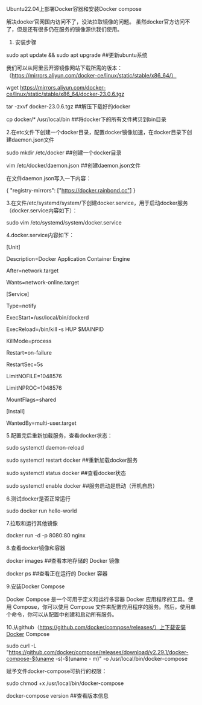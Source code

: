 Ubuntu22.04上部署Docker容器和安装Docker compose

解决docker官网国内访问不了，没法拉取镜像的问题。
虽然docker官方访问不了，但是还有很多仍在服务的镜像源供我们使用。

1.	安装步骤

sudo apt update && sudo apt upgrade   ##更新ubuntu系统

我们可以从阿里云开源镜像网站下载所需的版本：（https://mirrors.aliyun.com/docker-ce/linux/static/stable/x86_64/）

wget https://mirrors.aliyun.com/docker-ce/linux/static/stable/x86_64/docker-23.0.6.tgz

tar -zxvf docker-23.0.6.tgz      ##解压下载好的docker

cp docker/* /usr/local/bin      ##将docker下的所有文件拷贝到bin目录

2.在etc文件下创建一个docker目录，配置docker镜像加速，在docker目录下创建daemon.json文件

sudo mkdir /etc/docker           ##创建一个docker目录

vim /etc/docker/daemon.json      ##创建daemon.json文件

在文件daemon.json写入一下内容：

{
    "registry-mirrors": ["https://docker.rainbond.cc"]
}

3.在文件/etc/systemd/system/下创建docker.service，用于启动docker服务（docker.service内容如下）：

sudo vim /etc/systemd/system/docker.service

4.docker.service内容如下：

[Unit]

Description=Docker Application Container Engine

After=network.target  

Wants=network-online.target  

[Service]

Type=notify

ExecStart=/usr/local/bin/dockerd

ExecReload=/bin/kill -s HUP $MAINPID

KillMode=process

Restart=on-failure

RestartSec=5s

LimitNOFILE=1048576

LimitNPROC=1048576

MountFlags=shared

[Install]

WantedBy=multi-user.target

5.配置完后重新加载服务，查看docker状态： 

sudo systemctl daemon-reload      

sudo systemctl restart docker        ##重新加载docker服务

sudo systemctl status docker        ##查看docker状态

sudo systemctl enable docker        ##服务启动是启动（开机自启）
 


6.测试docker是否正常运行

sudo docker run hello-world
 
7.拉取和运行其他镜像

docker run -d -p 8080:80 nginx
 
8.查看docker镜像和容器

docker images       ##查看本地存储的 Docker 镜像

docker ps           ##查看正在运行的 Docker 容器
 
 

9.安装Docker Compose

Docker Compose 是一个可用于定义和运行多容器 Docker 应用程序的工具。使用 Compose，你可以使用 Compose 文件来配置应用程序的服务。然后，使用单个命令，你可以从配置中创建和启动所有服务。

10.从github（https://github.com/docker/compose/releases/）上下载安装Docker Compose

sudo curl -L "https://github.com/docker/compose/releases/download/v2.29.1/docker-compose-$(uname -s)-$(uname -
m)" -o /usr/local/bin/docker-compose

赋予文件docker-compose可执行的权限：

sudo chmod +x /usr/local/bin/docker-compose

docker-compose version          ##查看版本信息
